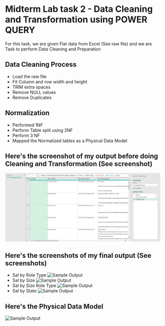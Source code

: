 # Midterm Lab task 2 - Data Cleaning and Transformation using POWER QUERY
For this task, we are given Flat data from Excel (See raw file) and we are Task to perform Data Cleaning and Preparation 
## Data Cleaning Process
- Load the raw file
- Fit Column and row width and height
- TRIM extra spaces
- Remove NULL values
- Remove Duplicates
## Normalization
- Performed 1NF
- Perform Table split using 2NF
- Perform 3 NF
- Mapped the Normalized tables as a Physical Data Model
## Here's the screenshot of my output before doing Cleaning and Transformation (See screenshot)
![Sample Output](images/Before.png)
## Here's the screenshots of my final output (See screenshots)
- Sal by Role Type
![Sample Output](images/After.png)
- Sal by Size
![Sample Output](images/After.png)
- Sal by Size Role Type
![Sample Output](images/After.png)
- Sal by State
![Sample Output](images/After.png)
## Here's the Physical Data Model
![Sample Output](images/Normalization.png)
